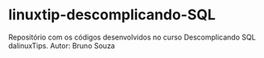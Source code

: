 # linuxtip-descomplicando-SQL
Repositório com os códigos desenvolvidos no curso Descomplicando SQL dalinuxTips.
Autor: Bruno Souza
